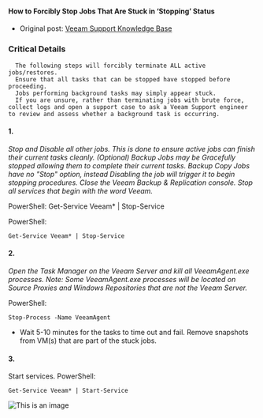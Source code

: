 #### How to Forcibly Stop Jobs That Are Stuck in ‘Stopping’ Status

- Original post: [Veeam Support Knowledge Base](https://www.veeam.com/kb1727)

### Critical Details

```
  The following steps will forcibly terminate ALL active jobs/restores. 
  Ensure that all tasks that can be stopped have stopped before proceeding. 
  Jobs performing background tasks may simply appear stuck. 
  If you are unsure, rather than terminating jobs with brute force, collect logs and open a support case to ask a Veeam Support engineer to review and assess whether a background task is occurring.
```

#### 1. 
_Stop and Disable all other jobs.
This is done to ensure active jobs can finish their current tasks cleanly.
(Optional) Backup Jobs may be Gracefully stopped allowing them to complete their current tasks.
Backup Copy Jobs have no "Stop" option, instead Disabling the job will trigger it to begin stopping procedures.
Close the Veeam Backup & Replication console.
Stop all services that begin with the word Veeam._

PowerShell:
Get-Service Veeam* | Stop-Service

PowerShell:
```
Get-Service Veeam* | Stop-Service
```

#### 2. 
_Open the Task Manager on the Veeam Server and kill all VeeamAgent.exe processes.
Note: Some VeeamAgent.exe processes will be located on Source Proxies and Windows Repositories that are not the Veeam Server._

PowerShell:
```
Stop-Process -Name VeeamAgent
```
- Wait 5-10 minutes for the tasks to time out and fail. 
  Remove snapshots from VM(s) that are part of the stuck jobs.

#### 3. 
Start services.
PowerShell:
```
Get-Service Veeam* | Start-Service
```
![This is an image](https://upload.wikimedia.org/wikipedia/commons/thumb/1/13/Veeam_logo_topaz_2019.png/800px-Veeam_logo_topaz_2019.png)
